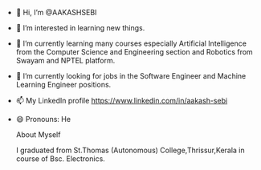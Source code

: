 - 👋 Hi, I’m @AAKASHSEBI
- 👀 I’m interested in learning new things.
- 🌱 I’m currently learning many courses especially Artificial Intelligence from the Computer Science and Engineering section and Robotics from Swayam and NPTEL platform.
- 💞️ I’m currently looking for jobs in the Software Engineer and Machine Learning Engineer positions.
- 📫 My LinkedIn profile https://www.linkedin.com/in/aakash-sebi
- 😄 Pronouns: He

  About Myself

  I graduated from St.Thomas (Autonomous) College,Thrissur,Kerala in course of Bsc. Electronics.
  


